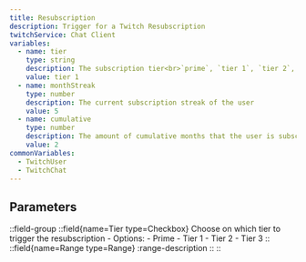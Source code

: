 ```yaml
---
title: Resubscription
description: Trigger for a Twitch Resubscription
twitchService: Chat Client
variables:
  - name: tier
    type: string
    description: The subscription tier<br>`prime`, `tier 1`, `tier 2`, `tier 3
    value: tier 1
  - name: monthStreak
    type: number
    description: The current subscription streak of the user
    value: 5
  - name: cumulative
    type: number
    description: The amount of cumulative months that the user is subscribed for
    value: 2
commonVariables:
  - TwitchUser
  - TwitchChat
---
```


## Parameters
::field-group
  ::field{name=Tier type=Checkbox}
    Choose on which tier to trigger the resubscription
    - Options:
      - Prime
      - Tier 1
      - Tier 2
      - Tier 3
  ::
  ::field{name=Range type=Range}
    :range-description
  ::
::